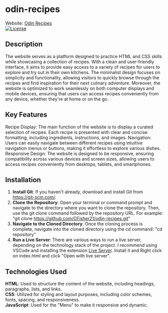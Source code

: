 # odin-recipes

Website: [Odin Recipes](https://cfisher21.github.io/odin-recipes/) \
[![License](https://img.shields.io/badge/license-MIT-blue.svg)](https://opensource.org/licenses/MIT) 


## Description
The website serves as a platform designed to practice HTML and CSS skills while showcasing a collection of recipes. With a clean and user-friendly interface, it aims to provide easy access to a variety of recipes for users to explore and try out in their own kitchens. The minimalist design focuses on simplicity and functionality, allowing visitors to quickly browse through the recipes and find inspiration for their next culinary adventure. Moreover, the website is optimized to work seamlessly on both computer displays and mobile devices, ensuring that users can access recipes conveniently from any device, whether they're at home or on the go.

## Key Features 
Recipe Display: The main function of the website is to display a curated selection of recipes. Each recipe is presented with clear and concise formatting, including ingredients, instructions, and images.
Navigation: Users can easily navigate between different recipes using intuitive navigation menus or buttons, making it effortless to explore various dishes.
Responsive Design: The website is designed to be responsive, ensuring compatibility across various devices and screen sizes, allowing users to access recipes conveniently from desktops, tablets, and smartphones.

## Installation
1. **Install Git**: If you haven't already, download and install Git from https://git-scm.com/.
2. **Clone the Repository**: Open your terminal or command prompt and navigate to the directory where you want to clone the repository. Then, use the git clone command followed by the repository URL. For example: "git clone https://github.com/CFisher21/odin-recipes.git"
3. **Navigate to the Cloned Directory**: Once the cloning process is complete, navigate into the cloned directory using the cd command: "cd repository"
4. **Run a Live Server**: There are various ways to run a live server, depending on the technology stack of the project. I recommend using VSCode and installing the extension [Live Server](https://marketplace.visualstudio.com/items?itemName=ritwickdey.LiveServer). Install it and Right click on index.html and click "Open with live server".

## Technologies Used
**HTML**: Used to structure the content of the website, including headings, paragraphs, lists, and links.\
**CSS**: Utilized for styling and layout purposes, including color schemes, fonts, spacing, and responsiveness.\
**JavaScript**: Used for the "Menu" to make it responsive and dynamic.
